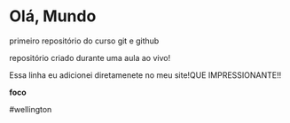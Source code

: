 # Olá, Mundo
 primeiro repositório do curso git e github

 repositório criado durante uma aula ao vivo!

 Essa linha eu adicionei diretamenete no meu site!QUE IMPRESSIONANTE!!

**foco**

#wellington
